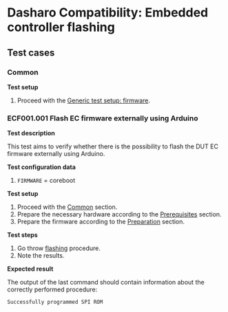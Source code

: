 # Dasharo Compatibility: Embedded controller flashing

## Test cases

### Common

**Test setup**

1. Proceed with the
    [Generic test setup: firmware](../../generic-test-setup/#firmware).

### ECF001.001 Flash EC firmware externally using Arduino

**Test description**

This test aims to verify whether there is the possibility to flash the DUT
EC firmware externally using Arduino.

**Test configuration data**

1. `FIRMWARE` = coreboot

**Test setup**

1. Proceed with the [Common](#common) section.
1. Prepare the necessary hardware according to the
    [Prerequisites](../../../variants/novacustom_ns5x/ec-recovery/#prerequisites)
    section.
1. Prepare the firmware according to the
    [Preparation](../../../variants/novacustom_ns5x/ec-recovery/#preparation)
    section.

**Test steps**

1. Go throw [flashing](../../../variants/novacustom_ns5x/ec-recovery/#flashing)
    procedure.
1. Note the results.

**Expected result**

The output of the last command should contain information about the correctly
performed procedure:

```bash
Successfully programmed SPI ROM
```
